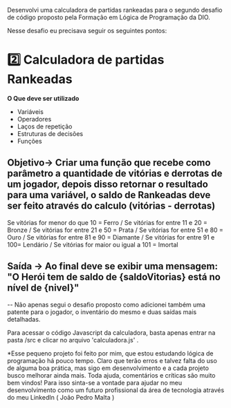 Desenvolvi uma calculadora de partidas rankeadas para o segundo desafio de código proposto pela Formação em Lógica de Programação da DIO.

Nesse desafio eu precisava seguir os seguintes pontos:

 # 2️⃣ Calculadora de partidas Rankeadas

**O Que deve ser utilizado**

- Variáveis
- Operadores
- Laços de repetição
- Estruturas de decisões
- Funções

## Objetivo-> Criar uma função que recebe como parâmetro a quantidade de vitórias e derrotas de um jogador, depois disso retornar o resultado para uma variável, o saldo de Rankeadas deve ser feito através do calculo (vitórias - derrotas)
Se vitórias for menor do que 10 = Ferro / 
Se vitórias for entre 11 e 20 = Bronze / 
Se vitórias for entre 21 e 50 = Prata / 
Se vitórias for entre 51 e 80 = Ouro / 
Se vitórias for entre 81 e 90 = Diamante / 
Se vitórias for entre 91 e 100= Lendário / 
Se vitórias for maior ou igual a 101 = Imortal

## Saída -> Ao final deve se exibir uma mensagem: "O Herói tem de saldo de **{saldoVitorias}** está no nível de **{nivel}**"

-- Não apenas segui o desafio proposto como adicionei também uma patente para o jogador, o inventário do mesmo e duas saídas mais detalhadas.

Para acessar o código Javascript da calculadora, basta apenas entrar na pasta /src e clicar no arquivo 'calculadora.js' . 

*Esse pequeno projeto foi feito por mim, que estou estudando lógica de programação há pouco tempo. Claro que terão erros e talvez falta do uso de alguma boa prática, mas sigo em desenvolvimento e a cada projeto busco melhorar ainda mais. Toda ajuda, comentários e críticas são muito bem vindos! 
Para isso sinta-se a vontade para ajudar no meu desenvolvimento como um futuro profissional da área de tecnologia através do meu LinkedIn ( João Pedro Malta )
